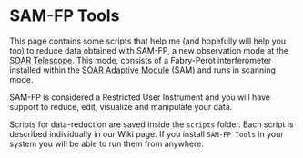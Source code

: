 # SAM-FP Tools

This page contains some scripts that help me (and hopefully will help you too)
to reduce data obtained with SAM-FP, a new observation mode at the
[SOAR Telescope](http://www.ctio.noao.edu/soar/). This mode, consists of a
Fabry-Perot interferometer installed within the [SOAR Adaptive Module](http://www.ctio.noao.edu/soar/content/soar-adaptive-optics-module-sam)
(SAM) and runs in scanning mode.

SAM-FP is considered a Restricted User Instrument and you will have support to
reduce, edit, visualize and manipulate your data.

Scripts for data-reduction are saved inside the `scripts` folder. Each script is
described individually in our Wiki page. If you install `SAM-FP Tools` in
your system you will be able to run them from anywhere.
